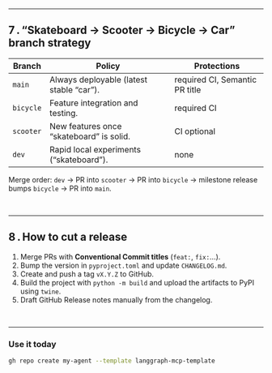 <br>

---

## 7 . “Skateboard → Scooter → Bicycle → Car” branch strategy

| Branch    | Policy                                    | Protections |
|-----------|-------------------------------------------|-------------|
| `main`    | Always deployable (latest stable “car”).  | required CI, Semantic PR title |
| `bicycle` | Feature integration and testing.          | required CI |
| `scooter` | New features once “skateboard” is solid.  | CI optional |
| `dev`     | Rapid local experiments (“skateboard”).   | none        |

Merge order: `dev` → PR into `scooter` → PR into `bicycle` → milestone release bumps `bicycle` → PR into `main`.

<br>

---

## 8 . How to cut a release

1. Merge PRs with **Conventional Commit titles** (`feat:`, `fix:`…).
2. Bump the version in `pyproject.toml` and update `CHANGELOG.md`.
3. Create and push a tag `vX.Y.Z` to GitHub.
4. Build the project with `python -m build` and upload the artifacts to PyPI
   using `twine`.
5. Draft GitHub Release notes manually from the changelog.

<br>

---

### Use it today

```bash
gh repo create my‑agent --template langgraph-mcp-template
```
